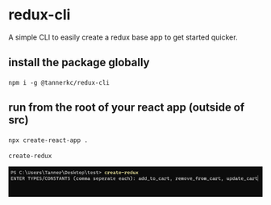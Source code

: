 # redux-cli

A simple CLI to easily create a redux base app to get started quicker.

## install the package globally 
`npm i -g @tannerkc/redux-cli`

## run from the root of your react app (outside of src)
`npx create-react-app .`

`create-redux`


![Cli Screenshot](cli.png)
